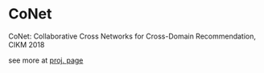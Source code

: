 # CoNet
CoNet: Collaborative Cross Networks for Cross-Domain Recommendation, CIKM 2018

see more at [proj. page](https://njuhugn.github.io/research-conet.html)